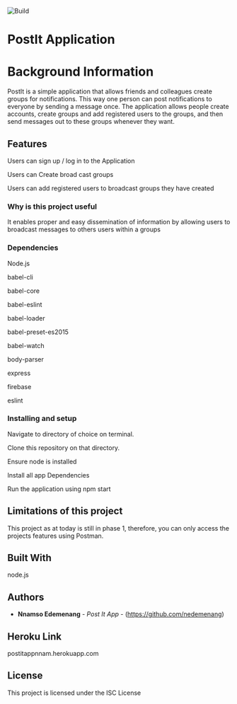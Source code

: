 ![Build](https://travis-ci.org/nedemenang/post-it-app.svg?branch=develop)

# PostIt Application


# Background Information 

PostIt is a simple application that allows friends and colleagues create groups for notifications. This way one person can post notifications to everyone by sending a message once. The application allows people create accounts, create groups and add registered users to the groups, and then send messages out to these groups whenever they want.

## Features

Users can sign up / log in to the Application

Users can Create broad cast groups

Users can add registered users to broadcast groups they have created


### Why is this project useful

It enables proper and easy dissemination of information by allowing users to broadcast messages to others users within a groups


### Dependencies

Node.js 

babel-cli

babel-core

babel-eslint

babel-loader

babel-preset-es2015

babel-watch

body-parser

express

firebase

eslint 

### Installing and setup


Navigate to directory of choice on terminal.

Clone this repository on that directory.

Ensure node is installed

Install all app Dependencies

Run the application using npm start 

## Limitations of this project

This project as at today is still in phase 1, therefore, you can only access the projects features using Postman.


## Built With


node.js


## Authors

* **Nnamso Edemenang** - *Post It App* - (https://github.com/nedemenang)

## Heroku Link

postitappnnam.herokuapp.com

## License

This project is licensed under the ISC License 

